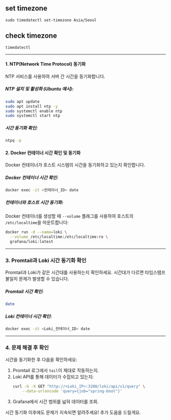 ## set timezone 
    sudo timedatectl set-timezone Asia/Seoul
## check timezone
    timedatectl


---


#### **1. NTP(Network Time Protocol) 동기화**
NTP 서비스를 사용하여 서버 간 시간을 동기화합니다.

##### NTP 설치 및 활성화 (Ubuntu 예시):
```bash
sudo apt update
sudo apt install ntp -y
sudo systemctl enable ntp
sudo systemctl start ntp
```

##### 시간 동기화 확인:
```bash
ntpq -p
```

#### **2. Docker 컨테이너 시간 확인 및 동기화**
Docker 컨테이너가 호스트 시스템의 시간을 동기화하고 있는지 확인합니다.

##### Docker 컨테이너 시간 확인:
```bash
docker exec -it <컨테이너_ID> date
```

##### 컨테이너와 호스트 시간 동기화:
Docker 컨테이너를 생성할 때 `--volume` 플래그를 사용하여 호스트의 `/etc/localtime`을 마운트합니다:
```bash
docker run -d --name=loki \
  --volume /etc/localtime:/etc/localtime:ro \
  grafana/loki:latest
```

---

### **3. Promtail과 Loki 시간 동기화 확인**
Promtail과 Loki가 같은 시간대를 사용하는지 확인하세요. 시간대가 다르면 타임스탬프 불일치 문제가 발생할 수 있습니다.

##### Promtail 시간 확인:
```bash
date
```

##### Loki 컨테이너 시간 확인:
```bash
docker exec -it <Loki_컨테이너_ID> date
```

---

### **4. 문제 해결 후 확인**
시간을 동기화한 후 다음을 확인하세요:
1. Promtail 로그에서 `tail`이 제대로 작동하는지.
2. Loki API를 통해 데이터가 수집되고 있는지:
   ```bash
   curl -G -X GET "http://<Loki_IP>:3200/loki/api/v1/query" \
       --data-urlencode 'query={job="spring-boot"}'
   ```
3. Grafana에서 시간 범위를 넓혀 데이터를 조회.

시간 동기화 이후에도 문제가 지속되면 알려주세요! 추가 도움을 드릴게요.